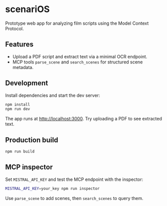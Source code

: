 # scenariOS

Prototype web app for analyzing film scripts using the Model Context Protocol.

## Features

- Upload a PDF script and extract text via a minimal OCR endpoint.
- MCP tools `parse_scene` and `search_scenes` for structured scene metadata.

## Development

Install dependencies and start the dev server:

```bash
npm install
npm run dev
```

The app runs at <http://localhost:3000>. Try uploading a PDF to see extracted text.

## Production build

```bash
npm run build
```

## MCP inspector

Set `MISTRAL_API_KEY` and test the MCP endpoint with the inspector:

```bash
MISTRAL_API_KEY=your_key npm run inspector
```

Use `parse_scene` to add scenes, then `search_scenes` to query them.

